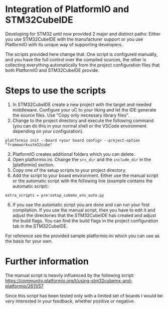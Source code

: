 # Integration of PlatformIO and STM32CubeIDE

Developing for STM32 until now provided 2 major and distinct paths: Either you use STM32CubeIDE with the manufacturer support or you use PlatformIO with its unique way of supporting developers.

The scripts provided here change that. One script is configured manually, and you have the full control over the compiled sources, the other is collecting everything automatically from the project configuration files that both PlatformIO and STM32CubeIDE provide.

# Steps to use the scripts

1. In STM32CubeIDE create a new project with the target and needed middleware. Configure your uC to your liking and let the IDE generate the source files. Use "Copy only necessary library files".
2. Change to the project directory and execute the following command (you can do this in your normal shell or the VSCode environment depending on your configuration).

`platformio init --board <your board config> --project-option "framework=stm32cube"`

3. PlatformIO creates additional folders which you can delete.
4. Open platformio.ini. Change the `src_dir` and the `include_dir` in the [platformio] section.
5. Copy one of the setup scripts to your project directory.
6. Add the script to your board environment. Either use the manual script or the automatic script with the following line (example contains the automatic script):

`extra_scripts = pre:setup_cubemx_env_auto.py`

6. If you use the automatic script you are done and can run your first compilation. If you use the manual script, then you have to edit it and adjust the directories that the STM32CubeIDE has created and adjust the build flags. You can find the build flags in the project configuration tab in the STM32CubeIDE.

For reference see the provided sample platformio.ini which you can use as the basis for your own.

# Further information

The manual script is heavily influenced by the following script: https://community.platformio.org/t/using-stm32cubemx-and-platformio/2611/57

Since this script has been tested only with a limited set of boards I would be very interested in your feedback, whether positive or negative.
